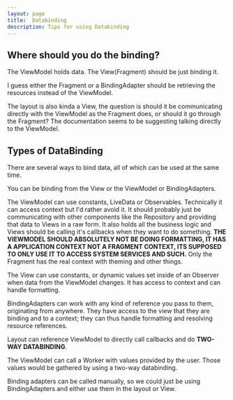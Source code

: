 ```yaml
---
layout: page
title:  Databinding
description: Tips for using Databinding
---
```


## Where should you do the binding?

The ViewModel holds data. The View(Fragment) should be just binding it.

I guess either the Fragment or a BindingAdapter should be retrieving the resources instead of the ViewModel.

The layout is also kinda a View, the question is should it be communicating directly with the ViewModel as the Fragment does, or should it go through the Fragment? The documentation seems to be suggesting talking directly to the ViewModel.

Types of DataBinding
---
There are several ways to bind data, all of which can be used at the same time.

You can be binding from the View or the ViewModel or BindingAdapters.

The ViewModel can use constants, LiveData or Observables. Technically it can access context but I'd rather avoid it. It should probably just be communicating with other components like the Repository and providing that data to Views in a raw form. It also holds all the business logic and Views should be calling it's callbacks when they want to do something.
**THE VIEWMODEL SHOULD ABSOLUTELY NOT BE DOING FORMATTING, IT HAS A APPLICATION CONTEXT NOT A FRAGMENT CONTEXT, ITS SUPPOSED TO ONLY USE IT TO ACCESS SYSTEM SERVICES AND SUCH.** Only the Fragment has the real context with theming and other things.

The View can use constants, or dynamic values set inside of an Observer when data from the ViewModel changes. It has access to context and can handle formatting.

BindingAdapters can work with any kind of reference you pass to them, originating from anywhere. They have access to the view that they are binding and to a context; they can thus handle formatting and resolving resource references.

Layout can reference ViewModel to directly call callbacks and do **TWO-WAY DATABINDING**.

The ViewModel can call a Worker with values provided by the user. Those values would be gathered by using a two-way databinding.

Binding adapters can be called manually, so we could just be using BindingAdapters and either use them in the layout or View.
